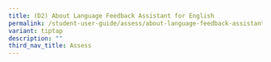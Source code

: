```yaml
---
title: (D2) About Language Feedback Assistant for English
permalink: /student-user-guide/assess/about-language-feedback-assistant-for-english/
variant: tiptap
description: ""
third_nav_title: Assess
---
```

